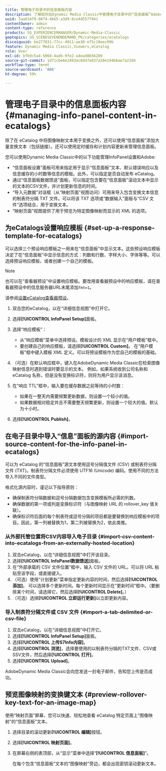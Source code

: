 ```yaml
---
title: 管理电子目录中的信息面板内容
description: 了解如何在Dynamic Media Classic中管理电子目录中的“信息面板”Adobe。
uuid: 5aa634f9-0874-4bb5-a3d9-8ce4d5577941
contentOwner: admin
content-type: reference
products: SG_EXPERIENCEMANAGER/Dynamic-Media-Classic
geptopics: SG_SCENESEVENONDEMAND_PK/categories/ecatalogs
discoiquuid: be277831-77cc-4011-ae30-e75c18eec99b
feature: Dynamic Media Classic,Viewers,eCatalog
role: User
exl-id: bfb9c5a4-5068-4adb-9fe2-a4ead8656289
source-git-commit: 1d71cbe6e2493ac8d47e837a20e194b6ae7a22d4
workflow-type: tm+mt
source-wordcount: '866'
ht-degree: 59%

---
```


# 管理电子目录中的信息面板内容{#managing-info-panel-content-in-ecatalogs}

除了在 eCatalog 中将图像映射文本用于变换之外，还可以使用“信息面板”添加大量变换文本（包括链接）。还可以使用定时缓存和计划内容更新来管理信息面板。

您可以使用Dynamic Media Classic中的以下功能管理InfoPanel设置和Adobe:

* “信息面板设置”面板可用来指定用于显示“信息面板”文本、默认错误响应以及信息缓存的小时数等信息的模板。此外，可以指定是否自动发布 eCatalog。
* 通过“信息面板数据馈送”面板，可以指定包含要在“信息面板”滚动文本中显示的文本的CSV文件，并计划更新信息的时间。
* “导入元数据”对话框（从“映射页面”视图访问）可用来导入包含变换文本信息的制表符分隔 TXT 文件。可以将该 TXT 选项或“数据输入”面板与“CSV 文件”选项结合，用于变换文本。
* “映射页面”视图提供了用于预览为特定图像映射而显示的 XML 的选项。

## 为eCatalogs设置响应模板 {#set-up-a-response-template-for-ecatalogs}

可以选择三个预设响应模板之一用来在“信息面板”中显示文本。这些预设响应模板决定了在“信息面板”中显示信息的方式：列数和行数、字样大小、字体等等。可以选择预设响应模板，或者创建一个自己的模板。

>[!NOTE]
>
>也可以在“查看器预设”中设置响应模板。要改用查看器预设中的响应模板，请在查看器预设中的信息服务器URL末尾添加`fmt=1`。
>
>请参阅[设置eCatalog查看器预设](setting-ecatalog-viewer-presets.md#setting_up_ecatalog_viewer_presets)。

1. 双击您的eCatalog，以在“详细信息视图”中打开它。
1. 选择&#x200B;**[!UICONTROL InfoPanel Setup]**&#x200B;面板。
1. 选择“响应模板”：

   * 从“响应模板”菜单中选择预设。模板设计的 XML 显示在“用户模板”框中。
   * 要创建自己的响应模板，请选择&#x200B;**[!UICONTROL Custom]**。 在“用户模板”框中键入模板 XML 定义。可以将预设模板作为您自己的模板的基础。

1. （可选）在默认响应框中，键入在AdobeDynamic Media Classic在检索图像映射信息时遇到错误时要显示的文本。 例如，如果系统收到公司名称和 eCatalog 名称，但是没有变换标识符，则将为用户显示该消息。
1. 在“响应 TTL”框中，输入要在缓存数据之前等待的小时数：

   * 如果在一整天内需要频繁更新数据，则设置一个较小的值。
   * 如果数据相对稳定并且不需要整天频繁更新，则设置一个较大的值。默认为十小时。

1. 选择&#x200B;**[!UICONTROL Publish]**。

## 在电子目录中导入“信息”面板的源内容 {#import-source-content-for-the-info-panel-in-ecatalogs}

可以为 eCatalog 的“信息面板”源文本使用逗号分隔值文件 (CSV) 或制表符分隔文件 (TXT)。制表符分隔文件必须使用 UTF16 (Unicode) 编码。使用不同的方法导入不同的文件类型。

格式化源内容时，谨记以下指导原则：

* 确保制表符分隔数据和逗号分隔数据包含变换模板所必需的列数。
* 确保数据的第一项或列是变换标识符（与图像映射 URL 的 rollover_key 值关联）。
* 确保标识符后面的每个制表符或逗号分隔的项目都是要替换到响应模板中的项目。因此，第一列被替换为$1$，第二列被替换为$2$，依此类推。

### 从外部托管位置将CSV内容导入电子目录 {#import-csv-content-into-ecatalogs-from-an-externally-hosted-location}

1. 双击eCatalog，以在“详细信息视图”中打开该目录。
1. 选择&#x200B;**[!UICONTROL InfoPanel数据馈送]**&#x200B;面板。
1. 在“外部承载的 CSV 文件位置”框中，输入 CSV 文件的 URL。可以将 URL 粘贴至该字段，或直接键入。
1. （可选）使用“计划更新”菜单指定更新内容的时间，然后选择&#x200B;**[!UICONTROL 添加]**。 可以选择多个更新时间。每个更新时间显示在“更新时间”框中。（要删除某个时间，请选择它，然后选择&#x200B;**[!UICONTROL Delete]**。）
1. （可选）选择&#x200B;**[!UICONTROL 立即运行更新]**&#x200B;以立即更新内容。

### 导入制表符分隔文件或 CSV 文件 {#import-a-tab-delimited-or-csv-file}

<!-- 

Comment Type: remark
Last Modified By: unknown unknown 
Last Modified Date: 

<p>SR changed this section 10/23/2012</p>

 -->

1. 双击eCatalog，以在“详细信息视图”中打开它。
1. 选择&#x200B;**[!UICONTROL InfoPanel Setup]**&#x200B;面板。
1. 选择&#x200B;**[!UICONTROL 上传S7Info内容]**。
1. 选择&#x200B;**[!UICONTROL 浏览]**，选择要使用的以制表符分隔的TXT文件、CSV或SSV文件，然后选择&#x200B;**[!UICONTROL 打开]**。
1. 选择&#x200B;**[!UICONTROL Upload]**。

AdobeDynamic Media Classic会向您发送一封电子邮件，告知您上传是否成功。

## 预览图像映射的变换键文本 {#preview-rollover-key-text-for-an-image-map}

使用“映射页面”屏幕，您可以快速、轻松地查看 eCatalog 特定页面上“图像映射”的“信息面板”文本。

1. 选择目录的滚动更新&#x200B;**[!UICONTROL 编辑]**&#x200B;按钮。
1. 选择&#x200B;**[!UICONTROL 映射页面]**。
1. 在屏幕右侧的表顶部，从“显示”菜单中选择“**[!UICONTROL 信息面板]**”。

   在每个包含“信息面板”文本的“图像映射”旁边，都会出现密钥滚动更新文本。
